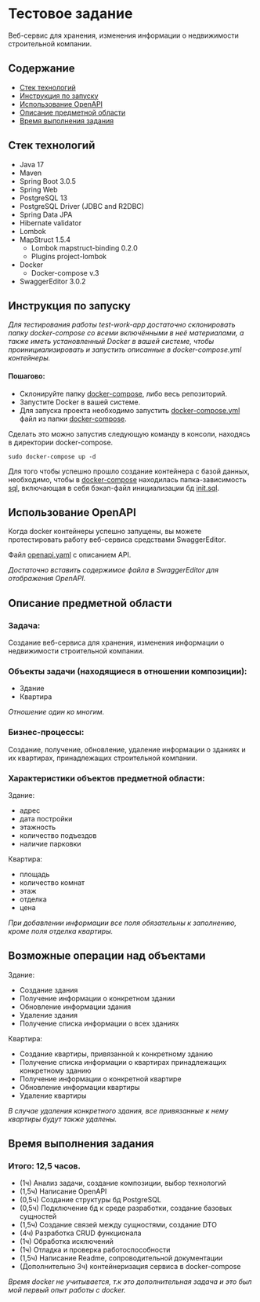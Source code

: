 # Тестовое задание

Веб-сервис для хранения, изменения информации о недвижимости строительной компании.
## Содержание

- [Стек технологий](#стек-технологий)
- [Инструкция по запуску](#инструкция-по-запуску)
- [Использование OpenAPI](#использование-openapi)
- [Описание предметной области](#описание-предметной-области)
- [Время выполнения задания](#время-выполнения-задания)

## Стек технологий
- Java 17
- Maven
- Spring Boot 3.0.5
- Spring Web
- PostgreSQL 13
- PostgreSQL Driver (JDBC and R2DBC)
- Spring Data JPA
- Hibernate validator
- Lombok
- MapStruct 1.5.4
  - Lombok mapstruct-binding 0.2.0
  - Plugins project-lombok
- Docker
  - Docker-compose v.3
- SwaggerEditor 3.0.2

## Инструкция по запуску
*Для тестирования работы test-work-app достаточно склонировать папку docker-compose со всеми включёнными в неё материалами, а также иметь установленный Docker в вашей системе, чтобы проинициализировать и запустить описанные в docker-compose.yml контейнеры.*
#### Пошагово:
- Склонируйте папку [docker-compose](https://github.com/MrRobinGoood/test-work-app/tree/master/docker-compose), либо весь репозиторий.
- Запустите Docker в вашей системе.
- Для запуска проекта необходимо запустить [docker-compose.yml](https://github.com/MrRobinGoood/test-work-app/blob/master/docker-compose/docker-compose.yml) файл из папки [docker-compose](https://github.com/MrRobinGoood/test-work-app/tree/master/docker-compose). 

Сделать это можно запустив следующую команду в консоли, находясь в директории docker-compose.
```
sudo docker-compose up -d
```
Для того чтобы успешно прошло создание контейнера с базой данных, необходимо, чтобы в [docker-compose](https://github.com/MrRobinGoood/test-work-app/tree/master/docker-compose) находилась папка-зависимость [sql](https://github.com/MrRobinGoood/test-work-app/tree/master/docker-compose/sql), включающая в себя бэкап-файл инициализации бд [init.sql](https://github.com/MrRobinGoood/test-work-app/blob/master/docker-compose/sql/init.sql).

## Использование OpenAPI

Когда docker контейнеры успешно запущены, вы можете протестировать работу веб-сервиса средствами SwaggerEditor.

Файл [openapi.yaml](https://github.com/MrRobinGoood/test-work-app/blob/master/openapi/openapi.yaml) с описанием API.

*Достаточно вставить содержимое файла в SwaggerEditor для отображения OpenAPI.*

## Описание предметной области

### Задача: 

Создание веб-сервиса для хранения, изменения информации о недвижимости строительной компании.

### Объекты задачи (находящиеся в отношении композиции):
- Здание
- Квартира

*Отношение один ко многим.*

### Бизнес-процессы: 

Создание, получение, обновление, удаление информации о зданиях и их квартирах, принадлежащих строительной компании.

### Характеристики объектов предметной области:

Здание: 
- адрес
- дата постройки
- этажность
- количество подъездов
- наличие парковки

Квартира: 
- площадь
- количество комнат
- этаж
- отделка
- цена 

*При добавлении информации все поля обязательны к заполнению, кроме поля отделка квартиры.*

## Возможные операции над объектами

Здание:

- Создание здания
- Получение информации о конкретном здании
- Обновление информации здания
- Удаление здания
- Получение списка информации о всех зданиях

Квартира:

- Создание квартиры, привязанной к конкретному зданию
- Получение списка информации о квартирах принадлежащих конкретному зданию
- Получение информации о конкретной квартире
- Обновление информации квартиры
- Удаление квартиры

*В случае удаления конкретного здания, все привязанные к нему квартиры будут также удалены.*

## Время выполнения задания
### Итого: 12,5 часов. 
- (1ч) Анализ задачи, создание композиции, выбор технологий
- (1,5ч) Написание OpenAPI
- (0,5ч) Создание структуры бд PostgreSQL
- (0,5ч) Подключение бд к среде разработки, создание базовых сущностей
- (1,5ч) Создание связей между сущностями, создание DTO
- (4ч) Разработка CRUD функционала
- (1ч) Обработка исключений
- (1ч) Отладка и проверка работоспособности
- (1,5ч) Написание Readme, сопроводительной документации
- (Дополнительно 3ч) контейнеризация сервиса в docker-compose

*Время docker не учитывается, т.к это дополнительная задача и это был мой первый опыт работы с docker.*



